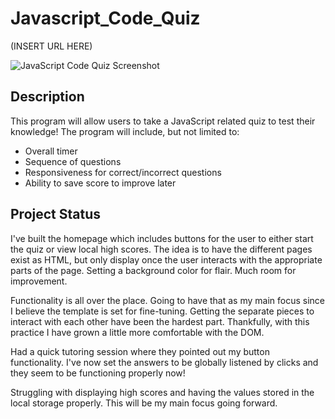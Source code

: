 # Javascript_Code_Quiz

(INSERT URL HERE)

![JavaScript Code Quiz Screenshot](/INSERT-PATHWAY-HERE.PNG?raw=true "JavaScript Code Quiz")

## Description
This program will allow users to take a JavaScript related quiz to test their knowledge! The program will include, but not limited to:

* Overall timer
* Sequence of questions
* Responsiveness for correct/incorrect questions
* Ability to save score to improve later


## Project Status

I've built the homepage which includes buttons for the user to either start the quiz or view local high scores. The idea is to have the different pages exist as HTML, but only display once the user interacts with the appropriate parts of the page. Setting a background color for flair. Much room for improvement.

Functionality is all over the place. Going to have that as my main focus since I believe the template is set for fine-tuning. Getting the separate pieces to interact with each other have been the hardest part. Thankfully, with this practice I have grown a little more comfortable with the DOM.

Had a quick tutoring session where they pointed out my button functionality. I've now set the answers to be globally listened by clicks and they seem to be functioning properly now!

Struggling with displaying high scores and having the values stored in the local storage properly. This will be my main focus going forward.